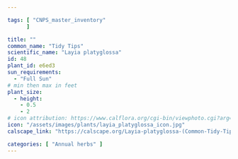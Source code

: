 ```yaml
---

tags: [ "CNPS_master_inventory"
      ]

title: ""
common_name: "Tidy Tips"
scientific_name: "Layia platyglossa"
id: 48
plant_id: e6ed3
sun_requirements:
  - "Full Sun"
# min then max in feet
plant_size:
  - height: 
    - 0.5
    - 2
# icon attribution: https://www.calflora.org/cgi-bin/viewphoto.cgi?arg=/app/up/entry/149/44763.jpg 
icon: "/assets/images/plants/layia_platyglossa_icon.jpg" 
calscape_link: "https://calscape.org/Layia-platyglossa-(Common-Tidy-Tips)"

categories: [ "Annual herbs" ]
---
```


